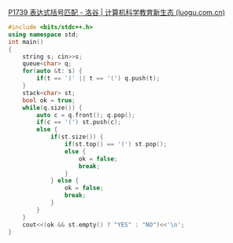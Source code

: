 [P1739 表达式括号匹配 - 洛谷 | 计算机科学教育新生态 (luogu.com.cn)](https://www.luogu.com.cn/problem/P1739)

```cpp
#include <bits/stdc++.h>
using namespace std;
int main()
{
	string s; cin>>s;
	queue<char> q;
	for(auto &t: s) {
		if(t == ')' || t == '(') q.push(t);
	}
	stack<char> st;
	bool ok = true;
	while(q.size()) {
		auto c = q.front(); q.pop();
		if(c == '(') st.push(c);
		else {
			if(st.size()) {
				if(st.top() == '(') st.pop();
				else {
					ok = false;
					break;
				}
			} else {
				ok = false;
				break;
			}
		}
	}
	cout<<(ok && st.empty() ? "YES" : "NO")<<'\n';
}


```

